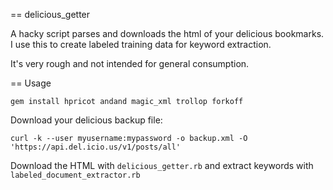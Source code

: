 == delicious_getter

A hacky script parses and downloads the html of your delicious bookmarks. I use this to create labeled training data for keyword extraction.

It's very rough and not intended for general consumption.

== Usage

    gem install hpricot andand magic_xml trollop forkoff

Download your delicious backup file:

    curl -k --user myusername:mypassword -o backup.xml -O 'https://api.del.icio.us/v1/posts/all'

Download the HTML with `delicious_getter.rb` and extract keywords with `labeled_document_extractor.rb`
